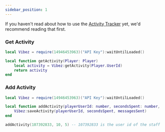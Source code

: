 ```yaml
---
sidebar_position: 1
---
```


If you haven't read about how to use the [Activity Tracker](/docs/APIs/Activity%20Tracking) yet, we'd recommend reading that first.

### Get Activity
```lua
local Vibez = require(14946453963)("API Key"):waitUntilLoaded()

local function getActivity(Player: Player)
    local activity = Vibez:getActivity(Player.UserId)
    return activity
end
```

### Add Activity
```lua
local Vibez = require(14946453963)("API Key"):waitUntilLoaded()

local function addActivity(playerUserId: number, secondsSpent: number, messagesSent: number)
    Vibez:saveActivity(playerUserId, secondsSpent, messagesSent)
end

addActivity(107392833, 10, 5) -- 107392833 is the user id of the staff member
```
